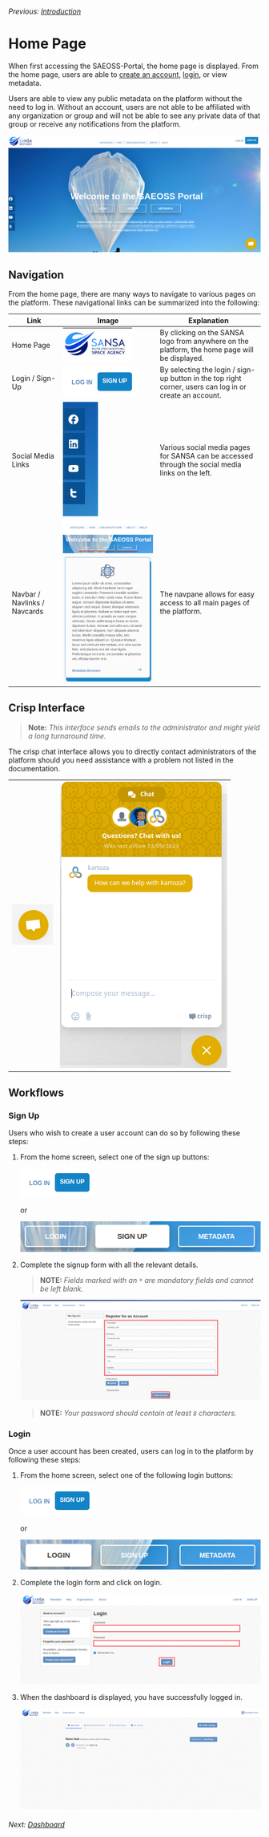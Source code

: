 ###### Previous: [Introduction](./index.md)

# Home Page

When first accessing the SAEOSS-Portal, the home page is displayed. From the home page, users are able to [create an account](../guide/registering.md), [login](../guide/logging-in.md), or view metadata.

Users are able to view any public metadata on the platform without the need to log in. Without an account, users are not able to be affiliated with any organization or group and will not be able to see any private data of that group or receive any notifications from the platform.

![Home Page](./img/Home.png)

## Navigation

From the home page, there are many ways to navigate to various pages on the platform. These navigational links can be summarized into the following:

| Link | Image | Explanation |
| -- | -- | -- |
| Home Page | ![Home_link](./img/Home_link.png) | By clicking on the SANSA logo from anywhere on the platform, the home page will be displayed. |
| Login / Sign-Up | ![Home_link](./img/login-signup.png) | By selecting the login / sign-up button in the top right corner, users can log in or create an account. |
| Social Media Links | ![Home_link](./img/social_media.png) | Various social media pages for SANSA can be accessed through the social media links on the left. |
| Navbar / Navlinks / Navcards | ![Home_link](./img/nav-pane.png) <br> ![Nav_links](./img/nav-links.png) <br> ![Nav_card](./img/nav-card.png)| The navpane allows for easy access to all main pages of the platform. |

## Crisp Interface

> **Note:** *This interface sends emails to the administrator and might yield a long turnaround time.*

The crisp chat interface allows you to directly contact administrators of the platform should you need assistance with a problem not listed in the documentation.

|   |   |
 --- | --- |
| ![interface](./img/crisp_chat_icon.png) | ![Crisp_chat_interface](./img/crisp_chat.png) |

## Workflows <!-- Workflows belong in the guide not the manual? -->

### Sign Up

Users who wish to create a user account can do so by following these steps:

1. From the home screen, select one of the sign up buttons:

   ![Sign up](./img/login-signup.png)

   or

   ![sign up button](./img/sign_button.png)

2. Complete the signup form with all the relevant details.
   > **NOTE:** *Fields marked with an `*` are mandatory fields and cannot be left blank.*

   ![Sign up form](./img/register_form.png)

   > **NOTE:** *Your password should contain at least `8` characters.*

### Login

Once a user account has been created, users can log in to the platform by following these steps:

1. From the home screen, select one of the following login buttons:

    ![Login](./img/login-signup.png)

    or

    ![login_button](./img/login_button.png)

2. Complete the login form and click on login.

   ![login_form](./img/login_form.png)

3. When the dashboard is displayed, you have successfully logged in.

   ![Dashboard](./img/Dashboard.png)

###### Next: [Dashboard](./dashboard.md)
